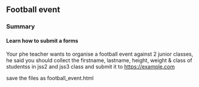 ## Football event

### Summary
#### Learn how to submit a forms

Your phe teacher wants to organise a football event against 2 junior classes, he said you should collect the firstname, lastname, height, weight & class of studentss in jss2 and jss3 class and submit it to https://example.com

save the files as football_event.html